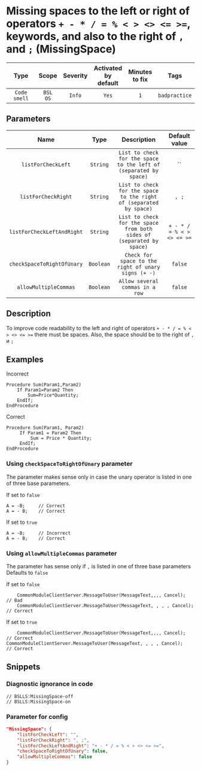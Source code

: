 # Missing spaces to the left or right of operators `+ - * / = % < > <> <= >=`, keywords, and also to the right of `,` and `;` (MissingSpace)

|     Type     |        Scope        | Severity |    Activated<br>by default    |    Minutes<br>to fix    |     Tags      |
|:------------:|:-------------------:|:--------:|:-----------------------------:|:-----------------------:|:-------------:|
| `Code smell` |    `BSL`<br>`OS`    |  `Info`  |             `Yes`             |           `1`           | `badpractice` |

## Parameters


|            Name            |   Type    |                              Description                              |       Default value        |
|:--------------------------:|:---------:|:---------------------------------------------------------------------:|:--------------------------:|
|     `listForCheckLeft`     | `String`  |   `List to check for the space to the left of (separated by space)`   |             ``             |
|    `listForCheckRight`     | `String`  |  `List to check for the space to the right of (separated by space)`   |           `, ;`            |
| `listForCheckLeftAndRight` | `String`  | `List to check for the space from both sides of (separated by space)` | `+ - * / = % < > <> <= >=` |
| `checkSpaceToRightOfUnary` | `Boolean` |          `Check for space to the right of unary signs (+ -)`          |          `false`           |
|   `allowMultipleCommas`    | `Boolean` |                    `Allow several commas in a row`                    |          `false`           |
<!-- Блоки выше заполняются автоматически, не трогать -->
## Description

To improve code readability to the left and right of operators `+ - * / = % < > <> <= >=` there must be spaces. Also, the space should be to the right of `,` и `;`

## Examples

Incorrect

```bsl
Procedure Sum(Param1,Param2)
    If Param1=Param2 Then
        Sum=Price*Quantity;
    EndIf;
EndProcedure
```

Correct

```bsl
Procedure Sum(Param1, Param2)
     If Param1 = Param2 Then
         Sum = Price * Quantity;
     EndIf;
EndProcedure
```

### Using `checkSpaceToRightOfUnary` parameter

The parameter makes sense only in case the unary operator is listed in one of three base parameters.

If set to `false`

```bsl
А = -B;     // Correct
А = - B;    // Correct
```

If set to `true`

```bsl
А = -B;     // Incorrect
А = - B;    // Correct
```

### Using `allowMultipleCommas` parameter

The parameter has sense only if `,` is listed in one of three base parameters Defaults to `false`

If set to `false`

```bsl
    CommonModuleClientServer.MessageToUser(MessageText,,,, Cancel);        // Bad
    CommonModuleClientServer.MessageToUser(MessageText, , , , Cancel);     // Correct
```

If set to `true`

```bsl
    CommonModuleClientServer.MessageToUser(MessageText,,,, Cancel);        // Correct
CommonModuleClientServer.MessageToUser(MessageText, , , , Cancel);     // Correct
```

## Snippets

<!-- Блоки ниже заполняются автоматически, не трогать -->
### Diagnostic ignorance in code

```bsl
// BSLLS:MissingSpace-off
// BSLLS:MissingSpace-on
```

### Parameter for config

```json
"MissingSpace": {
    "listForCheckLeft": "",
    "listForCheckRight": ", ;",
    "listForCheckLeftAndRight": "+ - * / = % < > <> <= >=",
    "checkSpaceToRightOfUnary": false,
    "allowMultipleCommas": false
}
```
